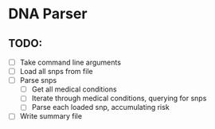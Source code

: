 # DNA Parser

## TODO:
- [ ] Take command line arguments
- [ ] Load all snps from file
- [ ] Parse snps
    - [ ] Get all medical conditions
    - [ ] Iterate through medical conditions, querying for snps
    - [ ] Parse each loaded snp, accumulating risk
- [ ] Write summary file

